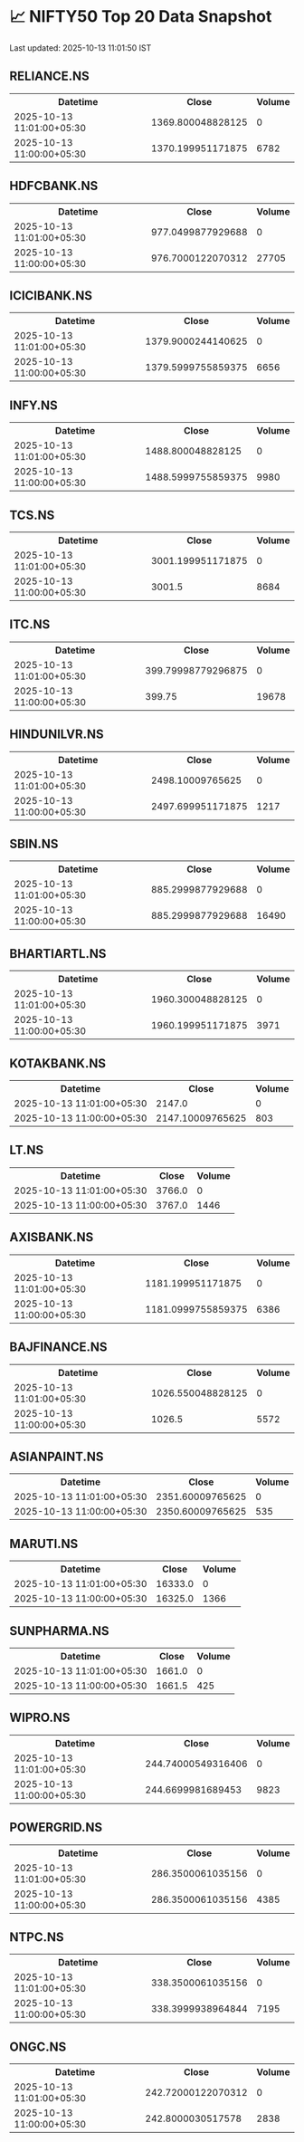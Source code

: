 # 📈 NIFTY50 Top 20 Data Snapshot

Last updated: 2025-10-13 11:01:50 IST

## RELIANCE.NS

<table>
  <tr><th>Datetime</th><th>Close</th><th>Volume</th></tr>
  <tr><td>2025-10-13 11:01:00+05:30</td><td>1369.800048828125</td><td>0</td></tr>
  <tr><td>2025-10-13 11:00:00+05:30</td><td>1370.199951171875</td><td>6782</td></tr>
</table>

## HDFCBANK.NS

<table>
  <tr><th>Datetime</th><th>Close</th><th>Volume</th></tr>
  <tr><td>2025-10-13 11:01:00+05:30</td><td>977.0499877929688</td><td>0</td></tr>
  <tr><td>2025-10-13 11:00:00+05:30</td><td>976.7000122070312</td><td>27705</td></tr>
</table>

## ICICIBANK.NS

<table>
  <tr><th>Datetime</th><th>Close</th><th>Volume</th></tr>
  <tr><td>2025-10-13 11:01:00+05:30</td><td>1379.9000244140625</td><td>0</td></tr>
  <tr><td>2025-10-13 11:00:00+05:30</td><td>1379.5999755859375</td><td>6656</td></tr>
</table>

## INFY.NS

<table>
  <tr><th>Datetime</th><th>Close</th><th>Volume</th></tr>
  <tr><td>2025-10-13 11:01:00+05:30</td><td>1488.800048828125</td><td>0</td></tr>
  <tr><td>2025-10-13 11:00:00+05:30</td><td>1488.5999755859375</td><td>9980</td></tr>
</table>

## TCS.NS

<table>
  <tr><th>Datetime</th><th>Close</th><th>Volume</th></tr>
  <tr><td>2025-10-13 11:01:00+05:30</td><td>3001.199951171875</td><td>0</td></tr>
  <tr><td>2025-10-13 11:00:00+05:30</td><td>3001.5</td><td>8684</td></tr>
</table>

## ITC.NS

<table>
  <tr><th>Datetime</th><th>Close</th><th>Volume</th></tr>
  <tr><td>2025-10-13 11:01:00+05:30</td><td>399.79998779296875</td><td>0</td></tr>
  <tr><td>2025-10-13 11:00:00+05:30</td><td>399.75</td><td>19678</td></tr>
</table>

## HINDUNILVR.NS

<table>
  <tr><th>Datetime</th><th>Close</th><th>Volume</th></tr>
  <tr><td>2025-10-13 11:01:00+05:30</td><td>2498.10009765625</td><td>0</td></tr>
  <tr><td>2025-10-13 11:00:00+05:30</td><td>2497.699951171875</td><td>1217</td></tr>
</table>

## SBIN.NS

<table>
  <tr><th>Datetime</th><th>Close</th><th>Volume</th></tr>
  <tr><td>2025-10-13 11:01:00+05:30</td><td>885.2999877929688</td><td>0</td></tr>
  <tr><td>2025-10-13 11:00:00+05:30</td><td>885.2999877929688</td><td>16490</td></tr>
</table>

## BHARTIARTL.NS

<table>
  <tr><th>Datetime</th><th>Close</th><th>Volume</th></tr>
  <tr><td>2025-10-13 11:01:00+05:30</td><td>1960.300048828125</td><td>0</td></tr>
  <tr><td>2025-10-13 11:00:00+05:30</td><td>1960.199951171875</td><td>3971</td></tr>
</table>

## KOTAKBANK.NS

<table>
  <tr><th>Datetime</th><th>Close</th><th>Volume</th></tr>
  <tr><td>2025-10-13 11:01:00+05:30</td><td>2147.0</td><td>0</td></tr>
  <tr><td>2025-10-13 11:00:00+05:30</td><td>2147.10009765625</td><td>803</td></tr>
</table>

## LT.NS

<table>
  <tr><th>Datetime</th><th>Close</th><th>Volume</th></tr>
  <tr><td>2025-10-13 11:01:00+05:30</td><td>3766.0</td><td>0</td></tr>
  <tr><td>2025-10-13 11:00:00+05:30</td><td>3767.0</td><td>1446</td></tr>
</table>

## AXISBANK.NS

<table>
  <tr><th>Datetime</th><th>Close</th><th>Volume</th></tr>
  <tr><td>2025-10-13 11:01:00+05:30</td><td>1181.199951171875</td><td>0</td></tr>
  <tr><td>2025-10-13 11:00:00+05:30</td><td>1181.0999755859375</td><td>6386</td></tr>
</table>

## BAJFINANCE.NS

<table>
  <tr><th>Datetime</th><th>Close</th><th>Volume</th></tr>
  <tr><td>2025-10-13 11:01:00+05:30</td><td>1026.550048828125</td><td>0</td></tr>
  <tr><td>2025-10-13 11:00:00+05:30</td><td>1026.5</td><td>5572</td></tr>
</table>

## ASIANPAINT.NS

<table>
  <tr><th>Datetime</th><th>Close</th><th>Volume</th></tr>
  <tr><td>2025-10-13 11:01:00+05:30</td><td>2351.60009765625</td><td>0</td></tr>
  <tr><td>2025-10-13 11:00:00+05:30</td><td>2350.60009765625</td><td>535</td></tr>
</table>

## MARUTI.NS

<table>
  <tr><th>Datetime</th><th>Close</th><th>Volume</th></tr>
  <tr><td>2025-10-13 11:01:00+05:30</td><td>16333.0</td><td>0</td></tr>
  <tr><td>2025-10-13 11:00:00+05:30</td><td>16325.0</td><td>1366</td></tr>
</table>

## SUNPHARMA.NS

<table>
  <tr><th>Datetime</th><th>Close</th><th>Volume</th></tr>
  <tr><td>2025-10-13 11:01:00+05:30</td><td>1661.0</td><td>0</td></tr>
  <tr><td>2025-10-13 11:00:00+05:30</td><td>1661.5</td><td>425</td></tr>
</table>

## WIPRO.NS

<table>
  <tr><th>Datetime</th><th>Close</th><th>Volume</th></tr>
  <tr><td>2025-10-13 11:01:00+05:30</td><td>244.74000549316406</td><td>0</td></tr>
  <tr><td>2025-10-13 11:00:00+05:30</td><td>244.6699981689453</td><td>9823</td></tr>
</table>

## POWERGRID.NS

<table>
  <tr><th>Datetime</th><th>Close</th><th>Volume</th></tr>
  <tr><td>2025-10-13 11:01:00+05:30</td><td>286.3500061035156</td><td>0</td></tr>
  <tr><td>2025-10-13 11:00:00+05:30</td><td>286.3500061035156</td><td>4385</td></tr>
</table>

## NTPC.NS

<table>
  <tr><th>Datetime</th><th>Close</th><th>Volume</th></tr>
  <tr><td>2025-10-13 11:01:00+05:30</td><td>338.3500061035156</td><td>0</td></tr>
  <tr><td>2025-10-13 11:00:00+05:30</td><td>338.3999938964844</td><td>7195</td></tr>
</table>

## ONGC.NS

<table>
  <tr><th>Datetime</th><th>Close</th><th>Volume</th></tr>
  <tr><td>2025-10-13 11:01:00+05:30</td><td>242.72000122070312</td><td>0</td></tr>
  <tr><td>2025-10-13 11:00:00+05:30</td><td>242.8000030517578</td><td>2838</td></tr>
</table>

